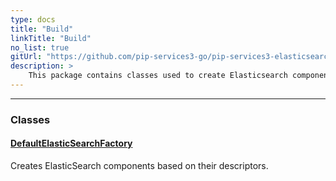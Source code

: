 ```yaml
---
type: docs
title: "Build"
linkTitle: "Build"
no_list: true
gitUrl: "https://github.com/pip-services3-go/pip-services3-elasticsearch-go"
description: >
    This package contains classes used to create Elasticsearch components.
---
```

---
<div class="module-body"> 

### Classes

#### [DefaultElasticSearchFactory](default_elasticsearch_factory)
Creates ElasticSearch components based on their descriptors.


</div>

